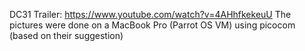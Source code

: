 DC31 Trailer: https://www.youtube.com/watch?v=4AHhfkekeuU
The pictures were done on a MacBook Pro (Parrot OS VM) using picocom (based on their suggestion)
